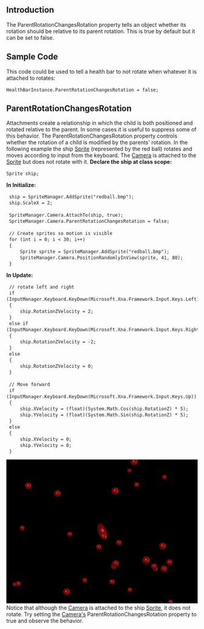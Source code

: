 ## Introduction

The ParentRotationChangesRotation property tells an object whether its rotation should be relative to its parent rotation. This is true by default but it can be set to false.

## Sample Code

This code could be used to tell a health bar to not rotate when whatever it is attached to rotates:

    HealthBarInstance.ParentRotationChangesRotation = false;

## ParentRotationChangesRotation

Attachments create a relationship in which the child is both positioned and rotated relative to the parent. In some cases it is useful to suppress some of this behavior. The ParentRotationChangesRotation property controls whether the rotation of a child is modified by the parents' rotation. In the following example the ship [Sprite](/frb/docs/index.php?title=FlatRedBall.Sprite.md "FlatRedBall.Sprite") (represented by the red ball) rotates and moves according to input from the keyboard. The [Camera](/frb/docs/index.php?title=FlatRedBall.Camera.md "FlatRedBall.Camera") is attached to the [Sprite](/frb/docs/index.php?title=FlatRedBall.Sprite.md "FlatRedBall.Sprite") but does not rotate with it. **Declare the ship at class scope:**

    Sprite ship;

**In Initialize:**

     ship = SpriteManager.AddSprite("redball.bmp");
     ship.ScaleX = 2;

     SpriteManager.Camera.AttachTo(ship, true);
     SpriteManager.Camera.ParentRotationChangesRotation = false;

     // Create sprites so motion is visible
     for (int i = 0; i < 30; i++)
     {
         Sprite sprite = SpriteManager.AddSprite("redball.bmp");
         SpriteManager.Camera.PositionRandomlyInView(sprite, 41, 80);
     }

**In Update:**

     // rotate left and right
     if (InputManager.Keyboard.KeyDown(Microsoft.Xna.Framework.Input.Keys.Left))
     {
         ship.RotationZVelocity = 2;
     }
     else if (InputManager.Keyboard.KeyDown(Microsoft.Xna.Framework.Input.Keys.Right))
     {
         ship.RotationZVelocity = -2;
     }
     else
     {
         ship.RotationZVelocity = 0;
     }

     // Move forward
     if (InputManager.Keyboard.KeyDown(Microsoft.Xna.Framework.Input.Keys.Up))
     {
         ship.XVelocity = (float)(System.Math.Cos(ship.RotationZ) * 5);
         ship.YVelocity = (float)(System.Math.Sin(ship.RotationZ) * 5);
     }
     else
     {
         ship.XVelocity = 0;
         ship.YVelocity = 0;
     }

![CameraAttachedToRotatingSprite.png](/media/migrated_media-CameraAttachedToRotatingSprite.png) Notice that although the [Camera](/frb/docs/index.php?title=FlatRedBall.Camera.md "FlatRedBall.Camera") is attached to the ship [Sprite](/frb/docs/index.php?title=FlatRedBall.Sprite.md "FlatRedBall.Sprite"), it does not rotate. Try setting the [Camera's](/frb/docs/index.php?title=FlatRedBall.Camera.md "FlatRedBall.Camera") ParentRotationChangesRotation property to true and observe the behavior.
